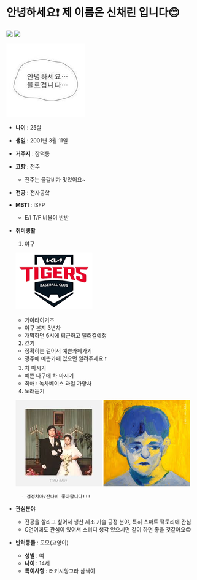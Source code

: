 # 안녕하세요❗ 제 이름은 신채린 입니다😊
<img src="https://capsule-render.vercel.app/api?type=wave&color=auto&height=300&section=header&text=! 안녕하세요 !&fontSize=90" />
<img src="https://capsule-render.vercel.app/api?type=wave&color=auto&reversal=true&height=300&section=header&text=capsule%20render&desc=안녕하세요 반갑습니다.&textBg=true&fontSize=90&fontColor=ffee00&animation=fadeIn" />

![이미지](https://github.com/chloenacherry/chloenacherry/blob/master/%EC%95%88%EB%85%95%ED%95%98%EC%84%B8%EC%9A%94.jpg)

* **나이** : 25살
* **생일** : 2001년 3월 11일
* **거주지** : 장덕동
* **고향** : 전주
    - 전주는 물갈비가 맛있어요~
* **전공** : 전자공학
* **MBTI** : ISFP
    - E/I T/F 비율이 반반
* **취미생활** 
    1. 야구

    ![이미지](https://github.com/chloenacherry/chloenacherry/blob/master/%EA%B8%B0%EC%95%84.png)

    - 기아타이거즈
    - 야구 본지 3년차
    - 개막하면 6시에 퇴근하고 달려갈예정 
    
    2. 걷기
    - 정확히는 걸어서 예쁜카페가기
    - 광주에 예쁜카페 있으면 알려주세요 ❗

    3. 차 마시기
    - 예쁜 다구에 차 마시기
    - 최애 : 녹차베이스 과일 가향차

    4. 노래듣기

    ![이미지](https://github.com/chloenacherry/chloenacherry/blob/master/%EA%B2%80%EC%A0%95%EC%B9%98%EB%A7%88.jpg)
    ![이미지](https://github.com/chloenacherry/chloenacherry/blob/master/%EC%9E%94%EB%82%98%EB%B9%84.jpg)

        - 검정치마/잔나비 좋아합니다!!!

* **관심분야**
    - 전공을 살리고 싶어서 생산 제조 기술 공정 분야, 특히 스마트 팩토리에 관심
    - C언어에도 관심이 있어서 스터디 생각 있으시면 같이 하면 좋을 것같아요😊

* **반려동물** : 모모(고양이)
    - **성별** : 여
    - **나이** : 14세
    - **특이사항** : 터키시앙고라 삼색이

